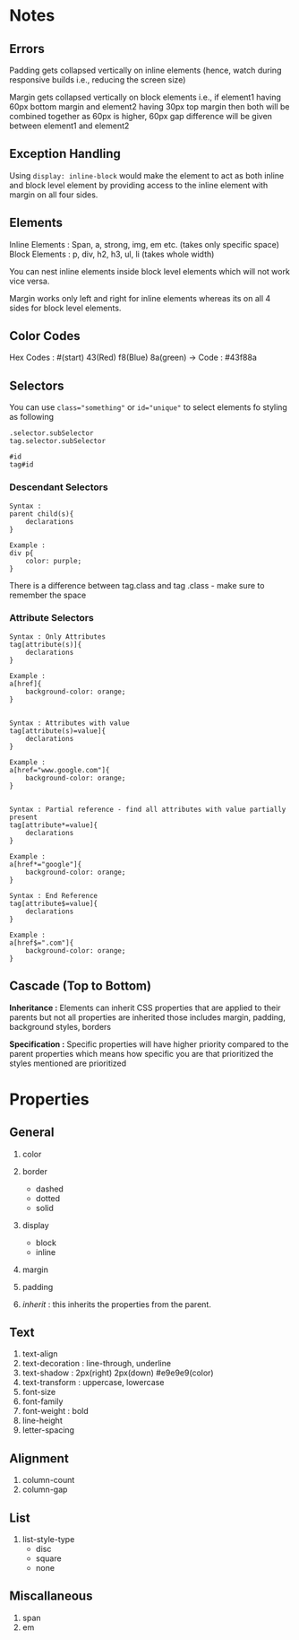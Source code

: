 # Notes 

## Errors 

Padding gets collapsed vertically on inline elements (hence, watch during responsive builds i.e., reducing the screen size)

Margin gets collapsed vertically on block elements i.e., if element1 having 60px bottom margin and element2 having 30px top margin then both will be combined together as 60px is higher, 60px gap difference will be given between element1 and element2

## Exception Handling 

Using ```display: inline-block``` would make the element to act as both inline and block level element by providing access to the inline element with margin on all four sides.

## Elements 

Inline Elements : Span, a, strong, img, em etc. (takes only specific space)
Block Elements : p, div, h2, h3, ul, li (takes whole width)

You can nest inline elements inside block level elements which will not work vice versa.

Margin works only left and right for inline elements whereas its on all 4 sides for block level elements. 
## Color Codes 

Hex Codes : #(start) 43(Red) f8(Blue) 8a(green) -> Code : #43f88a

## Selectors  

You can use ```class="something"``` or ```id="unique"``` to select elements fo styling as following 


```.selector 
.selector.subSelector
tag.selector.subSelector 

#id 
tag#id
```
### Descendant Selectors 

```
Syntax : 
parent child(s){
    declarations
}

Example : 
div p{
    color: purple;
}
```

There is a difference between tag.class and tag .class - make sure to remember the space

### Attribute Selectors 

```
Syntax : Only Attributes
tag[attribute(s)]{
    declarations
}

Example :
a[href]{
    background-color: orange; 
}


Syntax : Attributes with value
tag[attribute(s)=value]{
    declarations
}

Example :
a[href="www.google.com"]{
    background-color: orange; 
}


Syntax : Partial reference - find all attributes with value partially present
tag[attribute*=value]{
    declarations
}

Example :
a[href*="google"]{
    background-color: orange; 
}

Syntax : End Reference
tag[attribute$=value]{
    declarations
}

Example :
a[href$=".com"]{
    background-color: orange; 
}
```

## Cascade (Top to Bottom)



**Inheritance :** Elements can inherit CSS properties that are applied to their parents but not all properties are inherited those includes margin, padding, background styles, borders 

**Specification :** Specific properties will have higher priority compared to the parent properties which means how specific you are that prioritized the styles mentioned are prioritized






# Properties 

## General 

1. color 
2. border
    - dashed
    - dotted
    - solid
  
3. display 
    * block 
    * inline
4. margin
5. padding 
6. *inherit* : this inherits the properties from the parent.
   
## Text 

1. text-align 
2. text-decoration : line-through, underline 
3. text-shadow : 2px(right) 2px(down) #e9e9e9(color)
4. text-transform : uppercase, lowercase
5. font-size
6. font-family   
7. font-weight : bold
8. line-height 
9. letter-spacing
   
## Alignment

1. column-count 
2. column-gap 

## List 

1. list-style-type 
   - disc
   - square
   - none

## Miscallaneous 

1. span 
2. em 

